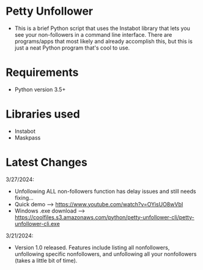 # Petty Unfollower
- This is a brief Python script that uses the Instabot library that lets you see your non-followers in a command line interface. There are programs/apps that most likely and already accomplish this, but this is just a neat Python program that's cool to use. 

# Requirements
- Python version 3.5+

# Libraries used
- Instabot
- Maskpass

# Latest Changes
3/27/2024:
- Unfollowing ALL non-followers function has delay issues and still needs fixing...
- Quick demo --> https://www.youtube.com/watch?v=OYisUO8wVbI
- Windows .exe download --> https://coolfiles.s3.amazonaws.com/python/petty-unfollower-cli/petty-unfollower-cli.exe

3/21/2024:
- Version 1.0 released. Features include listing all nonfollowers, unfollowing specific nonfollowers, and unfollowing all your nonfollowers (takes a little bit of time).


